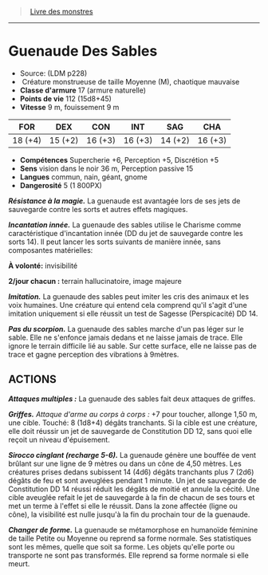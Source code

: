 ﻿> [Livre des monstres](tome_of_beasts.md)

---

# Guenaude Des Sables

- Source: (LDM p228)
-  Créature monstrueuse de taille Moyenne (M), chaotique mauvaise
- **Classe d'armure** 17 (armure naturelle)
- **Points de vie** 112 (15d8+45)
- **Vitesse** 9 m, fouissement 9 m

|FOR|DEX|CON|INT|SAG|CHA|
|---|---|---|---|---|---|
|18 (+4)|15 (+2)|16 (+3)|16 (+3)|14 (+2)|16 (+3)|

- **Compétences** Supercherie +6, Perception +5, Discrétion +5
- **Sens** vision dans le noir 36 m, Perception passive 15
- **Langues** commun, nain, géant, gnome
- **Dangerosité** 5 (1 800PX)

**_Résistance à la magie._** La guenaude est avantagée lors de ses jets de sauvegarde contre les sorts et autres effets magiques.

**_Incantation innée._** La guenaude des sables utilise le Charisme comme caractéristique d'incantation innée (DD du jet de sauvegarde contre les sorts 14). Il peut lancer les sorts suivants de manière innée, sans composantes matérielles:

**À volonté:** invisibilité

**2/jour chacun :** terrain hallucinatoire, image majeure

**_Imitation._** La guenaude des sables peut imiter les cris des animaux et les voix humaines. Une créature qui entend cela comprend qu'il s'agit d'une imitation uniquement si elle réussit un test de Sagesse (Perspicacité) DD 14.

**_Pas du scorpion._** La guenaude des sables marche d'un pas léger sur le sable. Elle ne s'enfonce jamais dedans et ne laisse jamais de trace. Elle ignore le terrain difficile lié au sable. Sur cette surface, elle ne laisse pas de trace et gagne perception des vibrations à 9mètres.

## ACTIONS

**_Attaques multiples :_** La guenaude des sables fait deux attaques de griffes.

**_Griffes._** _Attaque d'arme au corps à corps :_ +7 pour toucher, allonge 1,50 m, une cible. Touché: 8 (1d8+4) dégâts tranchants. Si la cible est une créature, elle doit réussir un jet de sauvegarde de Constitution DD 12, sans quoi elle reçoit un niveau d'épuisement.

**_Sirocco cinglant (recharge 5-6)._** La guenaude génère une bouffée de vent brûlant sur une ligne de 9 mètres ou dans un cône de 4,50 mètres. Les créatures prises dedans subissent 14 (4d6) dégâts tranchants plus 7 (2d6) dégâts de feu et sont aveuglées pendant 1 minute. Un jet de sauvegarde de Constitution DD 14 réussi réduit les dégâts de moitié et annule la cécité. Une cible aveuglée refait le jet de sauvegarde à la fin de chacun de ses tours et met un terme à l'effet si elle le réussit. Dans la zone affectée (ligne ou cône), la visibilité est nulle jusqu'à la fin du prochain tour de la guenaude.

**_Changer de forme._** La guenaude se métamorphose en humanoïde féminine de taille Petite ou Moyenne ou reprend sa forme normale. Ses statistiques sont les mêmes, quelle que soit sa forme. Les objets qu'elle porte ou transporte ne sont pas transformés. Elle reprend sa forme normale si elle meurt.

